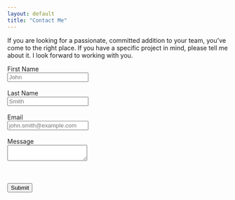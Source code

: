 ```yaml
---
layout: default
title: "Contact Me"
---
```

If you are looking for a passionate, committed addition to your team, you've come to the right place. If you have a specific project in mind, please tell me about it. I look forward to working with you.
<form action="/thank-you" name="contact" method="POST" data-netlify="true">
<label for="fname">First Name</label>
    <br />
    <input type="text" id="fname" name="firstname" placeholder="John">
    <br />
    <br />
    <label for="lname">Last Name</label>
    <br />
    <input type="text" id="lname" name="lastname" placeholder="Smith">
    <br>
    <br>
    <label for="email">Email</label>
    <br>
    <input type="text" id="email" name="email" placeholder="john.smith@example.com">
    <br>
    <br>
    <label for="message">Message</label>
    <br>
    <textarea id="message" name="message" placeholder=""></textarea>
    <br>
    <br>
    <div data-netlify-recaptcha></div>
    <br>
    <br>
    <input type="submit" value="Submit" style="">
</form>
